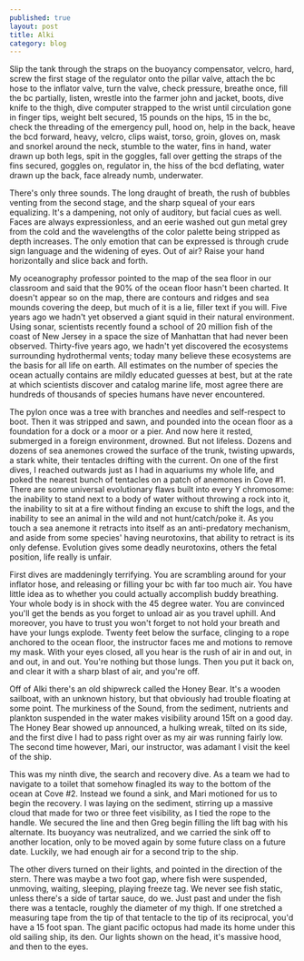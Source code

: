 ```yaml
---
published: true
layout: post
title: Alki
category: blog
---
```


Slip the tank through the straps on the buoyancy compensator, velcro, hard, screw the first stage of the regulator onto the pillar valve, attach the bc hose to the inflator valve, turn the valve, check pressure, breathe once, fill the bc partially, listen, wrestle into the farmer john and jacket, boots, dive knife to the thigh, dive computer strapped to the wrist until circulation gone in finger tips, weight belt secured, 15 pounds on the hips, 15 in the bc, check the threading of the emergency pull, hood on, help in the back, heave the bcd forward, heavy, velcro, clips waist, torso, groin, gloves on, mask and snorkel around the neck, stumble to the water, fins in hand, water drawn up both legs, spit in the goggles, fall over getting the straps of the fins secured, goggles on, regulator in, the hiss of the bcd deflating, water drawn up the back, face already numb, underwater.

There's only three sounds. The long draught of breath, the rush of bubbles venting from the second stage, and the sharp squeal of your ears equalizing. It's a dampening, not only of auditory, but facial cues as well. Faces are always expressionless, and an eerie washed out gun metal grey from the cold and the wavelengths of the color palette being stripped as depth increases. The only emotion that can be expressed is through crude sign language and the widening of eyes. Out of air? Raise your hand horizontally and slice back and forth.

My oceanography professor pointed to the map of the sea floor in our classroom and said that the 90% of the ocean floor hasn't been charted. It doesn't appear so on the map, there are contours and ridges and sea mounds covering the deep, but much of it is a lie, filler text if you will. Five years ago we hadn't yet observed a giant squid in their natural environment. Using sonar, scientists recently found a school of 20 million fish of the coast of New Jersey in a space the size of Manhattan that had never been observed. Thirty-five years ago, we hadn't yet discovered the ecosystems surrounding hydrothermal vents; today many believe these ecosystems are the basis for all life on earth. All estimates on the number of species the ocean actually contains are mildly educated guesses at best, but at the rate at which scientists discover and catalog marine life, most agree there are hundreds of thousands of species humans have never encountered.

The pylon once was a tree with branches and needles and self-respect to boot. Then it was stripped and sawn, and pounded into the ocean floor as a foundation for a dock or a moor or a pier. And now here it rested, submerged in a foreign environment, drowned. But not lifeless. Dozens and dozens of sea anemones crowed the surface of the trunk, twisting upwards, a stark white, their tentacles drifting with the current. On one of the first dives, I reached outwards just as I had in aquariums my whole life, and poked the nearest bunch of tentacles on a patch of anemones in Cove #1. There are some universal evolutionary flaws built into every Y chromosome: the inability to stand next to a body of water without throwing a rock into it, the inability to sit at a fire without finding an excuse to shift the logs, and the inability to see an animal in the wild and not hunt/catch/poke it. As you touch a sea anemone it retracts into itself as an anti-predatory mechanism, and aside from some species' having neurotoxins, that ability to retract is its only defense. Evolution gives some deadly neurotoxins, others the fetal position, life really is unfair.

First dives are maddeningly terrifying. You are scrambling around for your inflator hose, and releasing or filling your bc with far too much air. You have little idea as to whether you could actually accomplish buddy breathing. Your whole body is in shock with the 45 degree water. You are convinced you'll get the bends as you forget to unload air as you travel uphill. And moreover, you have to trust you won't forget to not hold your breath and have your lungs explode. Twenty feet below the surface, clinging to a rope anchored to the ocean floor, the instructor faces me and motions to remove my mask. With your eyes closed, all you hear is the rush of air in and out, in and out, in and out. You're nothing but those lungs. Then you put it back on, and clear it with a sharp blast of air, and you're off.

Off of Alki there's an old shipwreck called the Honey Bear. It's a wooden sailboat, with an unknown history, but that obviously had trouble floating at some point. The murkiness of the Sound, from the sediment, nutrients and plankton suspended in the water makes visibility around 15ft on a good day. The Honey Bear showed up announced, a hulking wreak, tilted on its side, and the first dive I had to pass right over as my air was running fairly low. The second time however, Mari, our instructor, was adamant I visit the keel of the ship.

This was my ninth dive, the search and recovery dive. As a team we had to navigate to a toilet that somehow finagled its way to the bottom of the ocean at Cove #2. Instead we found a sink, and Mari motioned for us to begin the recovery. I was laying on the sediment, stirring up a massive cloud that made for two or three feet visibility, as I tied the rope to the handle. We secured the line and then Greg begin filling the lift bag with his alternate. Its buoyancy was neutralized, and we carried the sink off to another location, only to be moved again by some future class on a future date. Luckily, we had enough air for a second trip to the ship.

The other divers turned on their lights, and pointed in the direction of the stern. There was maybe a two foot gap, where fish were suspended, unmoving, waiting, sleeping, playing freeze tag. We never see fish static, unless there's a side of tartar sauce, do we. Just past and under the fish there was a tentacle, roughly the diameter of my thigh. If one stretched a measuring tape from the tip of that tentacle to the tip of its reciprocal, you'd have a 15 foot span. The giant pacific octopus had made its home under this old sailing ship, its den. Our lights shown on the head, it's massive hood, and then to the eyes.
